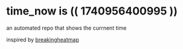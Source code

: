# time_now is (( 1740956400995 ))

an automated repo that shows the currnent time

inspired by [breakingheatmap](https://github.com/breakingheatmap/breakingheatmap)